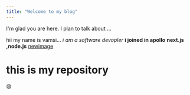 ```yaml
---
title: "Welcome to my blog"
---
```


I'm glad you are here. I plan to talk about ...

hii  my name is vamsi...
*i am a software devopler*
**i joined in apollo**
__next.js ,node.js__
[newimage](https://pixabay.com/images/search/nature/)
<h1>this is my repository</h1>
😄
